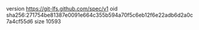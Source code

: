 version https://git-lfs.github.com/spec/v1
oid sha256:271754be81387e0091e664c355b594a70f5c6eb12f6e22adb6d2a0c7a4cf55d6
size 10593
